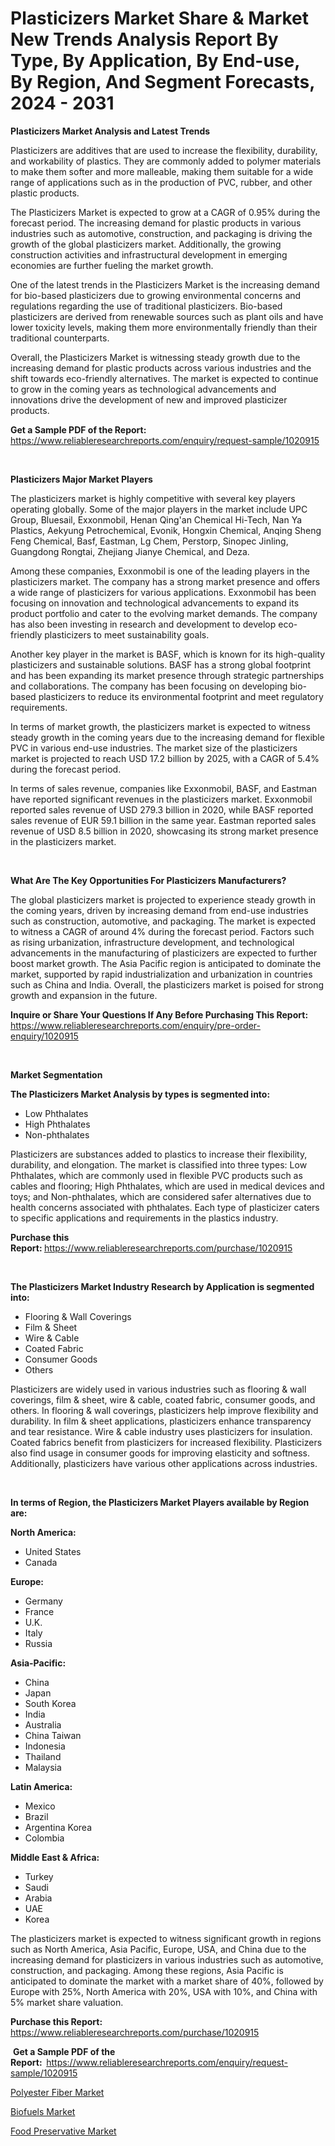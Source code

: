 <p><h1>Plasticizers Market Share & Market New Trends Analysis Report By Type, By Application, By End-use, By Region, And Segment Forecasts, 2024 - 2031</h1></p><p><strong>Plasticizers Market Analysis and Latest Trends</strong></p>
<p><p>Plasticizers are additives that are used to increase the flexibility, durability, and workability of plastics. They are commonly added to polymer materials to make them softer and more malleable, making them suitable for a wide range of applications such as in the production of PVC, rubber, and other plastic products.</p><p>The Plasticizers Market is expected to grow at a CAGR of 0.95% during the forecast period. The increasing demand for plastic products in various industries such as automotive, construction, and packaging is driving the growth of the global plasticizers market. Additionally, the growing construction activities and infrastructural development in emerging economies are further fueling the market growth.</p><p>One of the latest trends in the Plasticizers Market is the increasing demand for bio-based plasticizers due to growing environmental concerns and regulations regarding the use of traditional plasticizers. Bio-based plasticizers are derived from renewable sources such as plant oils and have lower toxicity levels, making them more environmentally friendly than their traditional counterparts.</p><p>Overall, the Plasticizers Market is witnessing steady growth due to the increasing demand for plastic products across various industries and the shift towards eco-friendly alternatives. The market is expected to continue to grow in the coming years as technological advancements and innovations drive the development of new and improved plasticizer products.</p></p>
<p><strong>Get a Sample PDF of the Report:&nbsp;</strong> <a href="https://www.reliableresearchreports.com/enquiry/request-sample/1020915">https://www.reliableresearchreports.com/enquiry/request-sample/1020915</a></p>
<p>&nbsp;</p>
<p><strong>Plasticizers Major Market Players</strong></p>
<p><p>The plasticizers market is highly competitive with several key players operating globally. Some of the major players in the market include UPC Group, Bluesail, Exxonmobil, Henan Qing'an Chemical Hi-Tech, Nan Ya Plastics, Aekyung Petrochemical, Evonik, Hongxin Chemical, Anqing Sheng Feng Chemical, Basf, Eastman, Lg Chem, Perstorp, Sinopec Jinling, Guangdong Rongtai, Zhejiang Jianye Chemical, and Deza.</p><p>Among these companies, Exxonmobil is one of the leading players in the plasticizers market. The company has a strong market presence and offers a wide range of plasticizers for various applications. Exxonmobil has been focusing on innovation and technological advancements to expand its product portfolio and cater to the evolving market demands. The company has also been investing in research and development to develop eco-friendly plasticizers to meet sustainability goals.</p><p>Another key player in the market is BASF, which is known for its high-quality plasticizers and sustainable solutions. BASF has a strong global footprint and has been expanding its market presence through strategic partnerships and collaborations. The company has been focusing on developing bio-based plasticizers to reduce its environmental footprint and meet regulatory requirements.</p><p>In terms of market growth, the plasticizers market is expected to witness steady growth in the coming years due to the increasing demand for flexible PVC in various end-use industries. The market size of the plasticizers market is projected to reach USD 17.2 billion by 2025, with a CAGR of 5.4% during the forecast period.</p><p>In terms of sales revenue, companies like Exxonmobil, BASF, and Eastman have reported significant revenues in the plasticizers market. Exxonmobil reported sales revenue of USD 279.3 billion in 2020, while BASF reported sales revenue of EUR 59.1 billion in the same year. Eastman reported sales revenue of USD 8.5 billion in 2020, showcasing its strong market presence in the plasticizers market.</p></p>
<p>&nbsp;</p>
<p><strong>What Are The Key Opportunities For Plasticizers Manufacturers?</strong></p>
<p><p>The global plasticizers market is projected to experience steady growth in the coming years, driven by increasing demand from end-use industries such as construction, automotive, and packaging. The market is expected to witness a CAGR of around 4% during the forecast period. Factors such as rising urbanization, infrastructure development, and technological advancements in the manufacturing of plasticizers are expected to further boost market growth. The Asia Pacific region is anticipated to dominate the market, supported by rapid industrialization and urbanization in countries such as China and India. Overall, the plasticizers market is poised for strong growth and expansion in the future.</p></p>
<p><strong>Inquire or Share Your Questions If Any Before Purchasing This Report:</strong> <a href="https://www.reliableresearchreports.com/enquiry/pre-order-enquiry/1020915">https://www.reliableresearchreports.com/enquiry/pre-order-enquiry/1020915</a></p>
<p>&nbsp;</p>
<p><strong>Market Segmentation</strong></p>
<p><strong>The Plasticizers Market Analysis by types is segmented into:</strong></p>
<p><ul><li>Low Phthalates</li><li>High Phthalates</li><li>Non-phthalates</li></ul></p>
<p><p>Plasticizers are substances added to plastics to increase their flexibility, durability, and elongation. The market is classified into three types: Low Phthalates, which are commonly used in flexible PVC products such as cables and flooring; High Phthalates, which are used in medical devices and toys; and Non-phthalates, which are considered safer alternatives due to health concerns associated with phthalates. Each type of plasticizer caters to specific applications and requirements in the plastics industry.</p></p>
<p><strong>Purchase this Report:&nbsp;</strong><a href="https://www.reliableresearchreports.com/purchase/1020915">https://www.reliableresearchreports.com/purchase/1020915</a></p>
<p>&nbsp;</p>
<p><strong>The Plasticizers Market Industry Research by Application is segmented into:</strong></p>
<p><ul><li>Flooring & Wall Coverings</li><li>Film & Sheet</li><li>Wire & Cable</li><li>Coated Fabric</li><li>Consumer Goods</li><li>Others</li></ul></p>
<p><p>Plasticizers are widely used in various industries such as flooring & wall coverings, film & sheet, wire & cable, coated fabric, consumer goods, and others. In flooring & wall coverings, plasticizers help improve flexibility and durability. In film & sheet applications, plasticizers enhance transparency and tear resistance. Wire & cable industry uses plasticizers for insulation. Coated fabrics benefit from plasticizers for increased flexibility. Plasticizers also find usage in consumer goods for improving elasticity and softness. Additionally, plasticizers have various other applications across industries.</p></p>
<p>&nbsp;</p>
<p><strong>In terms of Region, the Plasticizers Market Players available by Region are:</strong></p>
<p>
    <p> <strong> North America: </strong>
        <ul>
            <li>United States</li>
            <li>Canada</li>
        </ul>
        </p> 
    <p> <strong> Europe: </strong>
        <ul>
            <li>Germany</li>
            <li>France</li>
            <li>U.K.</li>
            <li>Italy</li>
            <li>Russia</li>
        </ul>
        </p> 
    <p> <strong> Asia-Pacific: </strong>
        <ul>
            <li>China</li>
            <li>Japan</li>
            <li>South Korea</li>
            <li>India</li>
            <li>Australia</li>
            <li>China Taiwan</li>
            <li>Indonesia</li>
            <li>Thailand</li>
            <li>Malaysia</li>
        </ul>
        </p> 
    <p> <strong> Latin America: </strong>
        <ul>
            <li>Mexico</li>
            <li>Brazil</li>
            <li>Argentina Korea</li>
            <li>Colombia</li>
        </ul>
        </p> 
    <p> <strong> Middle East & Africa: </strong>
        <ul>
            <li>Turkey</li>
            <li>Saudi</li>
            <li>Arabia</li>
            <li>UAE</li>
            <li>Korea</li>
        </ul>
    </p>
    </p>
<p><p>The plasticizers market is expected to witness significant growth in regions such as North America, Asia Pacific, Europe, USA, and China due to the increasing demand for plasticizers in various industries such as automotive, construction, and packaging. Among these regions, Asia Pacific is anticipated to dominate the market with a market share of 40%, followed by Europe with 25%, North America with 20%, USA with 10%, and China with 5% market share valuation.</p></p>
<p><strong>Purchase this Report: </strong><a href="https://www.reliableresearchreports.com/purchase/1020915">https://www.reliableresearchreports.com/purchase/1020915</a></p>
<p>&nbsp;<strong>Get a Sample PDF of the Report:&nbsp;&nbsp;</strong><a href="https://www.reliableresearchreports.com/enquiry/request-sample/1020915">https://www.reliableresearchreports.com/enquiry/request-sample/1020915</a></p>
<p><strong></strong></p>
<p><p><a href="https://github.com/wwwkeltoum/Market-Research-Report-List-2/blob/main/polyester-fiber-market.md">Polyester Fiber Market</a></p><p><a href="https://github.com/gamblestampleyjenny50m5sl6/Market-Research-Report-List-1/blob/main/biofuels-market.md">Biofuels Market</a></p><p><a href="https://github.com/nicholepatriciadoylenwnrjr0/Market-Research-Report-List-1/blob/main/food-preservative-market.md">Food Preservative Market</a></p></p>